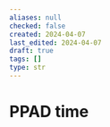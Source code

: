 ```yaml
---
aliases: null
checked: false
created: 2024-04-07
last_edited: 2024-04-07
draft: true
tags: []
type: str
---
```

# PPAD time
